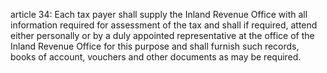 article 34: 
Each tax payer shall supply the Inland Revenue Office with all information required for assessment of the tax and shall if required, attend either personally or by a duly appointed representative at the office of the Inland Revenue Office for this purpose and shall furnish such records, books of account, vouchers and other documents as may be required. 
<ul>
</ul>